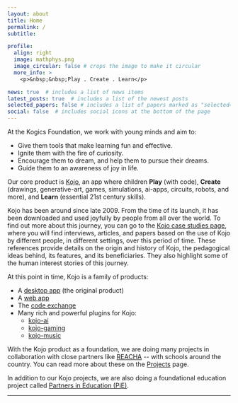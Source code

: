 ```yaml
---
layout: about
title: Home
permalink: /
subtitle:

profile:
  align: right
  image: mathphys.png
  image_circular: false # crops the image to make it circular
  more_info: >
    <p>&nbsp;&nbsp;Play . Create . Learn</p>

news: true  # includes a list of news items
latest_posts: true  # includes a list of the newest posts
selected_papers: false # includes a list of papers marked as "selected={true}"
social: false  # includes social icons at the bottom of the page
---
```


At the Kogics Foundation, we work with young minds and aim to:
* Give them tools that make learning fun and effective.
* Ignite them with the fire of curiosity.
* Encourage them to dream, and help them to pursue their dreams.
* Guide them to an awareness of joy in life.

Our core product is [Kojo](/kojo), an app where children **Play** (with code), **Create** (drawings, generative-art, games, simulations, ai-apps, circuits, robots, and more), and **Learn** (essential 21st century skills).

Kojo has been around since late 2009. From the time of its launch, it has been downloaded and used joyfully by people from all over the world. To find out more about this journey, you can go to the [Kojo case studies page](https://docs.kogics.net/reference/kojo-case-studies.html), where you will find interviews, articles, and papers based on the use of Kojo by different people, in different settings, over this period of time. These references provide details on the origin and history of Kojo, the pedagogical ideas behind, its features, and its beneficiaries. They also highlight some of the human interest stories of this journey.

At this point in time, Kojo is a family of products:
* A [desktop app](/kojo) (the original product)
* A [web app](http://ikojo.in)
* The [code exchange](https://codex.kogics.net)
* Many rich and powerful plugins for Kojo:
  * [kojo-ai](https://github.com/litan/kojo-ai-3)
  * [kojo-gaming](https://github.com/litan/kojo-gaming)
  * [kojo-music](https://github.com/litan/kojo-music)


With the Kojo product as a foundation, we are doing many projects in collaboration with close partners like [REACHA](https://www.reacha.org) -- with schools around the country. You can read more about these on the [Projects](/projects) page.

In addition to our Kojo projects, we are also doing a foundational education project called [Partners in Education (PiE)](/projects/51_pie/).

---
